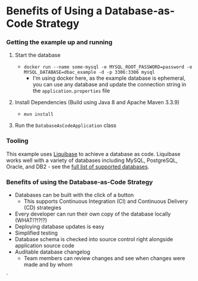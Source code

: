 # Benefits of Using a Database-as-Code Strategy

### Getting the example up and running

1. Start the database
    * `docker run --name some-mysql -e MYSQL_ROOT_PASSWORD=password -e MYSQL_DATABASE=dbac_example -d -p 3306:3306 mysql`
        * I'm using docker here, as the example database is ephemeral, you can use any 
        database and update the connection string in the `application.properties` file
    
2. Install Dependencies (Build using Java 8 and Apache Maven 3.3.9)

    * `mvn install`
    
3. Run the `DatabaseAsCodeApplication` class 

### Tooling

This example uses [Liquibase](http://www.liquibase.org/) to achieve a database as code.  Liquibase 
works well with a variety of databases including MySQL, PostgreSQL, Oracle, and DB2 - 
see the [full list of supported databases](http://www.liquibase.org/databases.html).
 
### Benefits of using the Database-as-Code Strategy

* Databases can be built with the click of a button
  * This supports Continuous Integration (CI) and Continuous Delivery (CD) strategies
* Every developer can run their own copy of the database locally (WHAT!?!?!?)
* Deploying database updates is easy
* Simplified testing
* Database schema is checked into source control right alongside application source code
* Auditable database changelog
  * Team members can review changes and see when changes were made and by whom
 
`